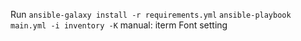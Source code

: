 Run `ansible-galaxy install -r requirements.yml`
`ansible-playbook main.yml -i inventory -K`
manual: iterm Font setting